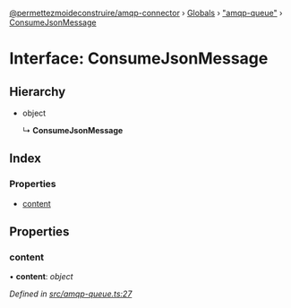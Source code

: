 [@permettezmoideconstruire/amqp-connector](../README.md) › [Globals](../globals.md) › ["amqp-queue"](../modules/_amqp_queue_.md) › [ConsumeJsonMessage](_amqp_queue_.consumejsonmessage.md)

# Interface: ConsumeJsonMessage

## Hierarchy

* object

  ↳ **ConsumeJsonMessage**

## Index

### Properties

* [content](_amqp_queue_.consumejsonmessage.md#content)

## Properties

###  content

• **content**: *object*

*Defined in [src/amqp-queue.ts:27](https://github.com/permettez-moi-de-construire/amqp-connector/blob/3742247/src/amqp-queue.ts#L27)*
